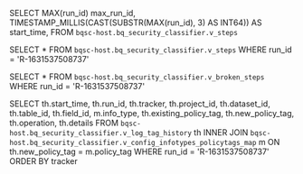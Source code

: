 SELECT MAX(run_id) max_run_id, TIMESTAMP_MILLIS(CAST(SUBSTR(MAX(run_id), 3) AS INT64)) AS start_time, FROM `bqsc-host.bq_security_classifier.v_steps`

SELECT * FROM `bqsc-host.bq_security_classifier.v_steps` WHERE run_id = 'R-1631537508737'

SELECT * FROM `bqsc-host.bq_security_classifier.v_broken_steps` WHERE run_id = 'R-1631537508737'

SELECT th.start_time,
th.run_id,
th.tracker,
th.project_id,
th.dataset_id,
th.table_id,
th.field_id,
 m.info_type,
 th.existing_policy_tag,
 th.new_policy_tag,
 th.operation,
 th.details
 FROM `bqsc-host.bq_security_classifier.v_log_tag_history` th
INNER JOIN `bqsc-host.bq_security_classifier.v_config_infotypes_policytags_map` m
ON th.new_policy_tag = m.policy_tag
WHERE run_id = 'R-1631537508737'
ORDER BY tracker
